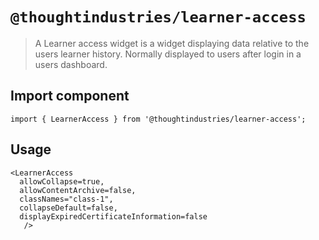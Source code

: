# `@thoughtindustries/learner-access`

> A Learner access widget is a widget displaying data relative to the users learner history. Normally displayed to users after login in a users dashboard.
## Import component

```
import { LearnerAccess } from '@thoughtindustries/learner-access';
```

## Usage

```
<LearnerAccess
  allowCollapse=true,
  allowContentArchive=false,
  classNames="class-1",
  collapseDefault=false,
  displayExpiredCertificateInformation=false
   />
```
